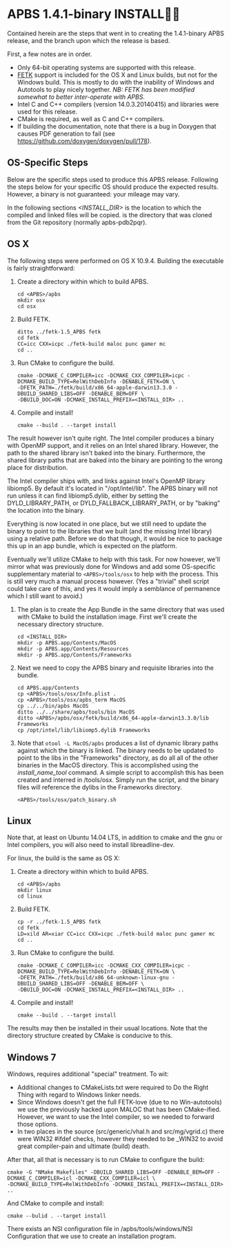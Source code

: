 APBS 1.4.1-binary INSTALL:tada::clap:
=====================================

Contained herein are the steps that went in to creating the 1.4.1-binary
APBS release, and the branch upon which the release is based.  

First, a few notes are in order.

- Only 64-bit operating systems are supported with this release.
- [FETK](http://www.fetk.org) support is included for the OS X and Linux builds, but not for the Windows build.  This is mostly to do with the inability of Windows and Autotools to play nicely together.  _NB: FETK has been modified somewhat to better inter-operate with APBS._
- Intel C and C++ compilers (version 14.0.3.20140415) and libraries were used for this release.
- CMake is required, as well as C and C++ compilers.
- If building the documentation, note that there is a bug in Doxygen that causes PDF generation to fail (see https://github.com/doxygen/doxygen/pull/178).


OS-Specific Steps
-----------------
Below are the specific steps used to produce this APBS release.  Following the steps below for your specific OS should produce the expected results.  However, a binary is not guaranteed: your mileage may vary.

In the following sections _&lt;INSTALL_DIR&gt;_ is the location to which the compiled and linked files will be copied.  <APBS> is the directory that was cloned from the Git repository (normally apbs-pdb2pqr).


OS X
----
The following steps were performed on OS X 10.9.4.  Building the executable is fairly straightforward:

1. Create a directory within which to build APBS.

    ````
    cd <APBS>/apbs
    mkdir osx
    cd osx
    ````
4. Build FETK.

    ```
    ditto ../fetk-1.5_APBS fetk
    cd fetk
    CC=icc CXX=icpc ./fetk-build maloc punc gamer mc
    cd ..
    ```

8. Run CMake to configure the build.

    ```
    cmake -DCMAKE_C_COMPILER=icc -DCMAKE_CXX_COMPILER=icpc -DCMAKE_BUILD_TYPE=RelWithDebInfo -DENABLE_FETK=ON \
    -DFETK_PATH=./fetk/build/x86_64-apple-darwin13.3.0 -DBUILD_SHARED_LIBS=OFF -DENABLE_BEM=OFF \
    -DBUILD_DOC=ON -DCMAKE_INSTALL_PREFIX=<INSTALL_DIR> ..
    ```
9. Compile and install!

    ```
    cmake --build . --target install
    ```

The result however isn't quite right.  The Intel compiler produces a binary with OpenMP support, and it relies on an Intel shared library.  However, the path to the shared library isn't baked into the binary.  Furthermore, the shared library paths that are baked into the binary are pointing to the wrong place for distribution.

The Intel compiler ships with, and links against Intel's OpenMP library libiomp5.  By default it's located in "/opt/intel/lib".  The APBS binary will not run unless it can find libiomp5.dylib, either by setting the DYLD_LIBRARY_PATH, or DYLD_FALLBACK_LIBRARY_PATH, or by "baking" the location into the binary.

Everything is now located in one place, but we still need to update the binary to point to the libraries that we built (and the missing Intel library) using a relative path.  Before we do that though, it would be nice to package this up in an app bundle, which is expected on the platform.

Eventually we'll utilize CMake to help with this task.  For now however, we'll mirror what was previously done for Windows and add some OS-specific supplementary material to `<APBS>/tools/osx` to help with the process.  This is still very much a manual process however.  (Yes a "trivial" shell script could take care of this, and yes it would imply a semblance of permanence which I still want to avoid.)


1. The plan is to create the App Bundle in the same directory that was used with CMake to build the installation image.  First we'll create the necessary directory structure.

    ```
    cd <INSTALL_DIR>
    mkdir -p APBS.app/Contents/MacOS
    mkdir -p APBS.app/Contents/Resources
    mkdir -p APBS.app/Contents/Frameworks
    ```

2. Next we need to copy the APBS binary and requisite libraries into the bundle.

    ```
    cd APBS.app/Contents
    cp <APBS>/tools/osx/Info.plist .
    cp <APBS>/tools/osx/apbs_term MacOS
    cp ../../bin/apbs MacOS
    ditto ../../share/apbs/tools/bin MacOS
    ditto <APBS>/apbs/osx/fetk/build/x86_64-apple-darwin13.3.0/lib Frameworks
    cp /opt/intel/lib/libiomp5.dylib Frameworks
    ```

3. Note that `otool -L MacOS/apbs` produces a list of dynamic library paths against which the binary is linked.  The binary needs to be updated to point to the libs in the "Frameworks" directory, as do all all of the other binaries in the MacOS directory.  This is accomplished using the _install_name_tool_ command.  A simple script to accomplish this has been created and interred in <APBS>/tools/osx.  Simply run the script, and the binary files will reference the dylibs in the Frameworks directory.

    ```
    <APBS>/tools/osx/patch_binary.sh
    ```

Linux
-----
Note that, at least on Ubuntu 14.04 LTS, in addition to cmake and the gnu or Intel compilers, you will also need to install libreadline-dev.

For linux, the build is the same as OS X:

1. Create a directory within which to build APBS.

    ````
    cd <APBS>/apbs
    mkdir linux
    cd linux
    ````
4. Build FETK.

    ```
    cp -r ../fetk-1.5_APBS fetk
    cd fetk
    LD=xild AR=xiar CC=icc CXX=icpc ./fetk-build maloc punc gamer mc
    cd ..
    ```

8. Run CMake to configure the build.

    ```
    cmake -DCMAKE_C_COMPILER=icc -DCMAKE_CXX_COMPILER=icpc -DCMAKE_BUILD_TYPE=RelWithDebInfo -DENABLE_FETK=ON \
    -DFETK_PATH=./fetk/build/x86_64-unknown-linux-gnu -DBUILD_SHARED_LIBS=OFF -DENABLE_BEM=OFF \
    -DBUILD_DOC=ON -DCMAKE_INSTALL_PREFIX=<INSTALL_DIR> ..
    ```
9. Compile and install!

    ```
    cmake --build . --target install
    ```

The results may then be installed in their usual locations.  Note that the directory structure created by CMake is conducive to this.

Windows 7
---------
Windows, requires additional "special" treatment.  To wit:

- Additional changes to CMakeLists.txt were required to Do the Right Thing with regard to Windows linker needs.
- Since Windows doesn't get the full FETK-love (due to no Win-autotools) we use the previously hacked upon MALOC that has been CMake-ified.  However, we want to use the Intel compiler, so we needed to forward those options.
- In two places in the source (src/generic/vhal.h and src/mg/vgrid.c) there were WIN32 #ifdef checks, however they needed to be _WIN32 to avoid great compiler-pain and ultimate (build) death.

After that, all that is necessary is to run CMake to configure the build:

```
cmake -G "NMake Makefiles" -DBUILD_SHARED_LIBS=OFF -DENABLE_BEM=OFF -DCMAKE_C_COMPILER=icl -DCMAKE_CXX_COMPILER=icl \
-DCMAKE_BUILD_TYPE=RelWithDebInfo -DCMAKE_INSTALL_PREFIX=<INSTALL_DIR> ..
```

And CMake to compile and install:

```
cmake --bulid . --target install
```

There exists an NSI configuration file in <APBS>/apbs/tools/windows/NSI Configuration that we use to create an installation program.
